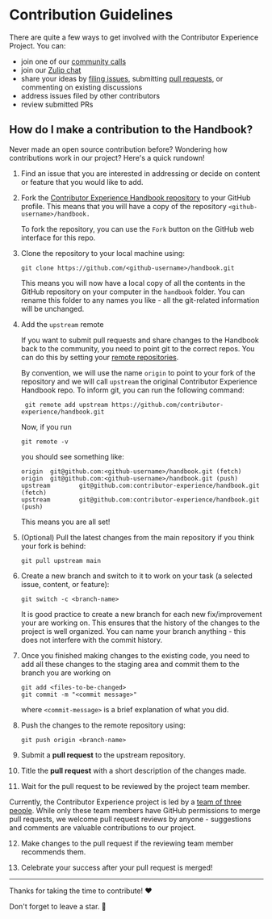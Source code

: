 # Contribution Guidelines

There are quite a few ways to get involved with the Contributor Experience Project. You can:

- join one of our [community calls](docs/about/calendar.qmd)
- join our [Zulip chat](https://contributor-experience.zulipchat.com/join/wgjnyihfd74iflbfpnuabqag/)
- share your ideas by [filing issues](https://github.com/contributor-experience/handbook/issues/new), submitting [pull requests](https://docs.github.com/en/pull-requests), or commenting on existing discussions
- address issues filed by other contributors
- review submitted PRs

## How do I make a contribution to the Handbook?

Never made an open source contribution before? Wondering how contributions work in our project? Here's a quick rundown!

1. Find an issue that you are interested in addressing or decide on content or feature that you would like to add.

2. Fork the [Contributor Experience Handbook repository](https://github.com/contributor-experience/handbook) to your GitHub profile. This means that you will have a copy of the repository `<github-username>/handbook.`

   To fork the repository, you can use the `Fork` button on the GitHub web interface for this repo.

3. Clone the repository to your local machine using:

   ```
   git clone https://github.com/<github-username>/handbook.git
   ```

   This means you will now have a local copy of all the contents in the GitHub repository on your computer in the `handbook` folder. You can rename this folder to any names you like - all the git-related information will be unchanged.

4. Add the `upstream` remote

   If you want to submit pull requests and share changes to the Handbook back to the community, you need to point git to the correct repos. You can do this by setting your [remote repositories](https://docs.github.com/get-started/getting-started-with-git/managing-remote-repositories).

   By convention, we will use the name `origin` to point to your fork of the repository and we will call `upstream` the original Contributor Experience Handbook repo. To inform git, you can run the following command:

   ```
    git remote add upstream https://github.com/contributor-experience/handbook.git
   ```

   Now, if you run

   ```
   git remote -v
   ```

   you should see something like:

   ```
   origin  git@github.com:<github-username>/handbook.git (fetch)
   origin  git@github.com:<github-username>/handbook.git (push)
   upstream        git@github.com:contributor-experience/handbook.git (fetch)
   upstream        git@github.com:contributor-experience/handbook.git (push)
   ```

   This means you are all set!

5. (Optional) Pull the latest changes from the main repository if you think your fork is behind:

   ```
   git pull upstream main
   ```

6. Create a new branch and switch to it to work on your task (a selected issue, content, or feature):

   ```
   git switch -c <branch-name>
   ```

   It is good practice to create a new branch for each new fix/improvement your are working on. This ensures that the history of the changes to the project is well organized. You can name your branch anything - this does not interfere with the commit history.
  
7. Once you finished making changes to the existing code, you need to add all these changes to the staging area and commit them to the branch you are working on

   ```
   git add <files-to-be-changed>
   git commit -m "<commit message>"
   ```

   where `<commit-message>` is a brief explanation of what you did.

8. Push the changes to the remote repository using:

   ```
   git push origin <branch-name>
   ```

9. Submit a **pull request** to the upstream repository.

10. Title the **pull request** with a short description of the changes made.

11. Wait for the pull request to be reviewed by the project team member.

   Currently, the Contributor Experience project is led by a
   [team of three people](docs/about/team.qmd). While only these team members
   have GitHub permissions to merge pull requests, we welcome pull request
   reviews by anyone - suggestions and comments are valuable contributions to
   our project.

12. Make changes to the pull request if the reviewing team member recommends them.

13. Celebrate your success after your pull request is merged!

---

Thanks for taking the time to contribute! ❤️

Don't forget to leave a star. 🌟

